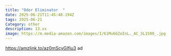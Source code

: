```yaml
---
title: "Odor Eliminator  "
date: 2025-06-21T11:45:48.194Z
tags: 2025-06-21
Category: other
description: 13.xx
image: https://m.media-amazon.com/images/I/61Mu6GZoInL._AC_SL1500_.jpg
---
```

https://amzlink.to/az0mScyGIfju3  ad